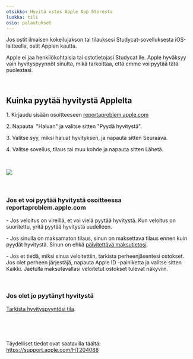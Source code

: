 ```yaml
---
otsikko: Hyvitä ostos Apple App Storesta
luokka: tili
osio: palautukset 
---
```

Jos ostit ilmaisen kokeilujakson tai tilauksesi Studycat-sovelluksesta iOS-laitteella, ostit Applen kautta. 


Apple ei jaa henkilökohtaisia ​​tai ostotietojasi Studycat:lle. Apple hyväksyy vain hyvityspyynnöt sinulta, mikä tarkoittaa, että emme voi pyytää tätä puolestasi.


 


## Kuinka pyytää hyvitystä Applelta


1\. Kirjaudu sisään osoitteeseen [reportaproblem.apple.com](https://reportaproblem.apple.com/)


2\. Napauta  "Haluan" ja valitse sitten "Pyydä hyvitystä".


3\. Valitse syy, miksi haluat hyvityksen, ja napauta sitten Seuraava.


4\. Valitse sovellus, tilaus tai muu kohde ja napauta sitten Lähetä.


 


​![](/attachments/token/EIRFxjZzzik6OVcPJeEE4MFaP/?name=ios14-iphone-12-pro-safari-report-a-problem.png)​


 


### Jos et voi pyytää hyvitystä osoitteessa reportaproblem.apple.com


\- Jos veloitus on vireillä, et voi vielä pyytää hyvitystä. Kun veloitus on suoritettu, yritä pyytää hyvitystä uudelleen.


\- Jos sinulla on maksamaton tilaus, sinun on maksettava tilaus ennen kuin pyydät hyvitystä. Sinun on ehkä [päivitettävä maksutietosi](https://support.apple.com/kb/HT201266).


\- Jos et tiedä, miksi sinua veloitettiin, tarkista perheenjäsentesi ostokset. Jos olet perheen järjestäjä, napauta Apple ID -painiketta ja valitse sitten Kaikki. Jaetulla maksutavallasi veloitetut ostokset tulevat näkyviin.


 


### Jos olet jo pyytänyt hyvitystä


[Tarkista hyvityspyyntösi tila](https://support.apple.com/kb/HT210904).


 


 


Täydelliset tiedot ovat saatavilla täältä: <https://support.apple.com/HT204088>